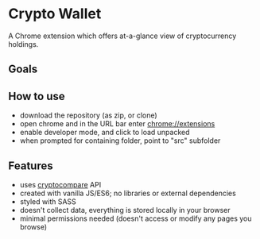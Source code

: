 Crypto Wallet
=============

A Chrome extension which offers at-a-glance view of cryptocurrency holdings. 

Goals
-----

How to use
----------

  * download the repository (as zip, or clone)
  * open chrome and in the URL bar enter [chrome://extensions](chrome://extensions)
  * enable developer mode, and click to load unpacked
  * when prompted for containing folder, point to "src" subfolder

Features
--------------

  * uses [cryptocompare](https://min-api.cryptocompare.com/) API
  * created with vanilla JS/ES6; no libraries or external dependencies
  * styled with SASS
  * doesn't collect data, everything is stored locally in your browser
  * minimal permissions needed (doesn't access or modify any pages you browse)
